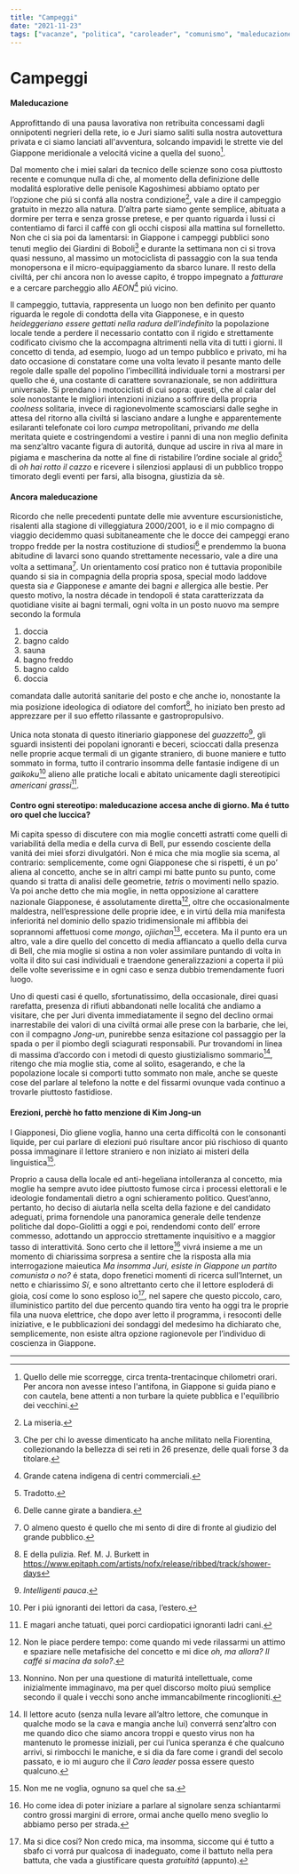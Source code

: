 ```yaml
---
title: "Campeggi"
date: "2021-11-23"
tags: ["vacanze", "politica", "caroleader", "comunismo", "maleducazione"]
---
```


# Campeggi

#### Maleducazione

Approfittando di una pausa lavorativa non retribuita concessami dagli onnipotenti negrieri della rete, io e Juri siamo saliti sulla nostra autovettura privata e ci siamo lanciati all'avventura, solcando impavidi le strette vie del Giappone meridionale a velocitá vicine a quella del suono[^1].

Dal momento che i miei salari da tecnico delle scienze sono cosa piuttosto recente e comunque nulla di che, al momento della definizione delle modalitá esplorative delle penisole Kagoshimesi abbiamo optato per l’opzione che piú si confá alla nostra condizione[^2], vale a dire il campeggio gratuito in mezzo alla natura. D’altra parte siamo gente semplice, abituata a dormire per terra e senza grosse pretese, e per quanto riguarda i lussi ci contentiamo di farci il caffé con gli occhi cisposi alla mattina sul fornelletto. Non che ci sia poi da lamentarsi: in Giappone i campeggi pubblici sono tenuti meglio dei Giardini di Boboli[^3] e durante la settimana non ci si trova quasi nessuno, al massimo un motociclista di passaggio con la sua tenda monopersona e il micro-equipaggiamento da sbarco lunare. Il resto della civiltá, per chi ancora non lo avesse capito, é troppo impegnato a _fatturare_ e a cercare parcheggio allo _AEON_[^4] piú vicino.

Il campeggio, tuttavia, rappresenta un luogo non ben definito per quanto riguarda le regole di condotta della vita Giapponese, e in questo *heideggeriano essere gettati nella radura dell’indefinito* la popolazione locale tende a perdere il necessario contatto con il rigido e strettamente codificato civismo che la accompagna altrimenti nella vita di tutti i giorni. Il concetto di tenda, ad esempio, luogo ad un tempo pubblico e privato, mi ha dato occasione di constatare come una volta levato il pesante manto delle regole dalle spalle del popolino l’imbecillitá individuale torni a mostrarsi per quello che é, una costante di carattere sovranazionale, se non addirittura universale. Si prendano i motociclisti di cui sopra: questi, che al calar del sole nonostante le migliori intenzioni iniziano a soffrire della propria *coolness* solitaria, invece di ragionevolmente scamosciarsi dalle seghe in attesa del ritorno alla civiltá si lasciano andare a lunghe e apparentemente esilaranti telefonate coi loro _cumpa_ metropolitani, privando *me* della meritata quiete e costringendomi a vestire i panni di una non meglio definita ma senz’altro vacante figura di autoritá, dunque ad uscire in riva al mare in pigiama e mascherina da notte al fine di ristabilire l’ordine sociale al grido[^5] di _oh hai rotto il cazzo_ e ricevere i silenziosi applausi di un pubblico troppo timorato degli eventi per farsi, alla bisogna, giustizia da sè.

#### Ancora maleducazione

Ricordo che nelle precedenti puntate delle mie avventure escursionistiche, risalenti alla stagione di villeggiatura 2000/2001, io e il mio compagno di viaggio decidemmo quasi subitaneamente che le docce dei campeggi erano troppo fredde per la nostra costituzione di studiosi[^6] e prendemmo la buona abitudine di lavarci sono quando strettamente necessario, vale a dire una volta a settimana[^7]. Un orientamento cosí pratico non é tuttavia proponibile quando si sia in compagnia della propria sposa, special modo laddove questa sia *e* Giapponese *e* amante dei bagni *e* allergica alle bestie. Per questo motivo, la nostra décade in tendopoli é stata caratterizzata da quotidiane visite ai bagni termali, ogni volta in un posto nuovo ma sempre secondo la formula 

1. doccia 
2. bagno caldo
3. sauna
4. bagno freddo 
5. bagno caldo 
6. doccia 

comandata dalle autoritá sanitarie del posto e che anche io, nonostante la mia posizione ideologica di odiatore del comfort[^8], ho iniziato ben presto ad apprezzare per il suo effetto rilassante e gastropropulsivo.

Unica nota stonata di questo itineriario giapponese del *guazzetto*[^9], gli sguardi insistenti dei popolani ignoranti e beceri, scioccati dalla presenza nelle proprie acque termali di un gigante straniero, di buone maniere e tutto sommato in forma, tutto il contrario insomma delle fantasie indigene di un *gaikoku*[^10] alieno alle pratiche locali e abitato unicamente dagli stereotipici *americani grassi*[^11].

#### Contro ogni stereotipo: maleducazione accesa anche di giorno. Ma é tutto oro quel che luccica?

Mi capita spesso di discutere con mia moglie concetti astratti come quelli di variabilitá della media e della curva di Bell, pur essendo cosciente della vanitá dei miei sforzi divulgatóri. Non é mica che mia moglie sia scema, al contrario: semplicemente, come ogni Giapponese che si rispetti, é un po’ aliena al concetto, anche se in altri campi mi batte punto su punto, come quando si tratta di analisi delle geometrie, *tetris* o movimenti nello spazio. Va poi anche detto che mia moglie, in netta opposizione al carattere nazionale Giapponese, é assolutamente diretta[^12], oltre che occasionalmente maldestra, nell’espressione delle proprie idee, e in virtú della mia manifesta inferioritá nel dominio dello spazio tridimensionale mi affibbia dei soprannomi affettuosi come *mongo*, *ojiichan*[^13], eccetera. Ma il punto era un altro, vale a dire quello del concetto di media affiancato a quello della curva di Bell, che mia moglie si ostina a non voler assimilare puntando di volta in volta il dito sui casi individuali e traendone generalizzazioni a coperta il piú delle volte severissime e in ogni caso e senza dubbio tremendamente fuori luogo.

Uno di questi casi é quello, sfortunatissimo, della occasionale, direi quasi rarefatta, presenza di rifiuti abbandonati nelle localitá che andiamo a visitare, che per Juri diventa immediatamente il segno del declino ormai inarrestabile dei valori di una civiltá ormai alle prese con la barbarie, che lei, con il compagno *Jong-un*, punirebbe senza esitazione col passaggio per la spada o per il piombo degli sciagurati responsabili. Pur trovandomi in linea di massima d’accordo con i metodi di questo giustizialismo sommario[^14], ritengo che mia moglie stia, come al solito, esagerando, e che la popolazione locale si comporti tutto sommato non male, anche se queste cose del parlare al telefono la notte e del fissarmi ovunque vada continuo a trovarle piuttosto fastidiose.

#### Erezioni, perchè ho fatto menzione di Kim Jong-un

I Giapponesi, Dio gliene voglia, hanno una certa difficoltá con le consonanti liquide, per cui parlare di elezioni puó risultare ancor piú rischioso di quanto possa immaginare il lettore straniero e non iniziato ai misteri della linguistica[^15].

Proprio a causa della locale ed anti-hegeliana intolleranza al concetto, mia moglie ha sempre avuto idee piuttosto fumose circa i processi elettorali e le ideologie fondamentali dietro a ogni schieramento politico. Quest’anno, pertanto, ho deciso di aiutarla nella scelta della fazione e del candidato adeguati, prima fornendole una panoramica generale delle tendenze politiche dal dopo-Giolitti a oggi e poi, rendendomi conto dell’ errore commesso, adottando un approccio strettamente inquisitivo e a maggior tasso di interattivitá. Sono certo che il lettore[^16] vivrá insieme a me un momento di chiarissima sorpresa a sentire che la risposta alla mia interrogazione maieutica *Ma insomma Juri, esiste in Giappone un partito comunista o no?* é stata, dopo frenetici momenti di ricerca sull’Internet, un netto e chiarissimo *Sí*, e sono altrettanto certo che il lettore esploderá di gioia, cosí come lo sono esploso io[^17], nel sapere che questo piccolo, caro, illuministico partito del due percento quando tira vento ha oggi tra le proprie fila una nuova elettrice, che dopo aver letto il programma, i resoconti delle iniziative, e le pubblicazioni dei sondaggi del medesimo ha dichiarato che, semplicemente, non esiste altra opzione ragionevole per l’individuo di coscienza in Giappone.

___


[^1]: Quello delle mie scorregge, circa trenta-trentacinque chilometri orari. Per ancora non avesse inteso l'antifona, in Giappone si guida piano e con cautela, bene attenti a non turbare la quiete pubblica e l'equilibrio dei vecchini.
[^2]: La miseria.
[^3]: Che per chi lo avesse dimenticato ha anche militato nella Fiorentina, collezionando la bellezza di sei reti in 26 presenze, delle quali forse 3 da titolare.
[^4]: Grande catena indigena di centri commerciali.
[^5]: Tradotto.
[^6]: Delle canne girate a bandiera.
[^7]: O almeno questo é quello che mi sento di dire di fronte al giudizio del grande pubblico.
[^8]: E della pulizia. Ref. M. J. Burkett in https://www.epitaph.com/artists/nofx/release/ribbed/track/shower-days
[^9]: *Intelligenti pauca*.
[^10]: Per i piú ignoranti dei lettori da casa, l’estero.
[^11]: E magari anche tatuati, quei porci cardiopatici ignoranti ladri cani.
[^12]: Non le piace perdere tempo: come quando mi vede rilassarmi un attimo e spaziare nelle metafisiche del concetto e mi dice *oh, ma allora? Il caffé si macina da solo?*.
[^13]: Nonnino. Non per una questione di maturitá intellettuale, come inizialmente immaginavo, ma per quel discorso molto piuú semplice secondo il quale i vecchi sono anche immancabilmente rincoglioniti.
[^14]: Il lettore acuto (senza nulla levare all’altro lettore, che comunque in qualche modo se la cava e mangia anche lui) converrá senz’altro con me quando dico che siamo ancora troppi e questo virus non ha mantenuto le promesse iniziali, per cui l’unica speranza é che qualcuno arrivi, si rimbocchi le maniche, e si dia da fare come i grandi del secolo passato, e io mi auguro che il *Caro leader* possa essere questo qualcuno.
[^15]: Non me ne voglia, ognuno sa quel che sa.
[^16]: Ho come idea di poter iniziare a parlare al signolare senza schiantarmi contro grossi margini di errore, ormai anche quello meno sveglio lo abbiamo perso per strada.
[^17]: Ma si dice cosí? Non credo mica, ma insomma, siccome qui é tutto a sbafo ci vorrá pur qualcosa di inadeguato, come il battuto nella pera battuta, che vada a giustificare questa *gratuititá* (appunto).
